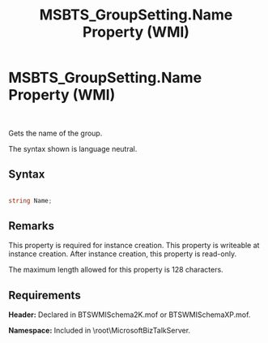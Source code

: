 ﻿---
title: MSBTS_GroupSetting.Name Property (WMI)
TOCTitle: MSBTS_GroupSetting.Name Property (WMI)
ms:assetid: acd97a5e-487e-443b-b0e9-e3e0c7b1ecf2
ms:mtpsurl: https://msdn.microsoft.com/library/Aa578036(v=BTS.80)
ms:contentKeyID: 51530479
ms.date: 08/30/2017
mtps_version: v=BTS.80
---

# MSBTS\_GroupSetting.Name Property (WMI)

 

Gets the name of the group.

The syntax shown is language neutral.

## Syntax

```C#
  
string Name;  
```

## Remarks

This property is required for instance creation. This property is writeable at instance creation. After instance creation, this property is read-only.

The maximum length allowed for this property is 128 characters.

## Requirements

**Header:** Declared in BTSWMISchema2K.mof or BTSWMISchemaXP.mof.

**Namespace:** Included in \\root\\MicrosoftBizTalkServer.

